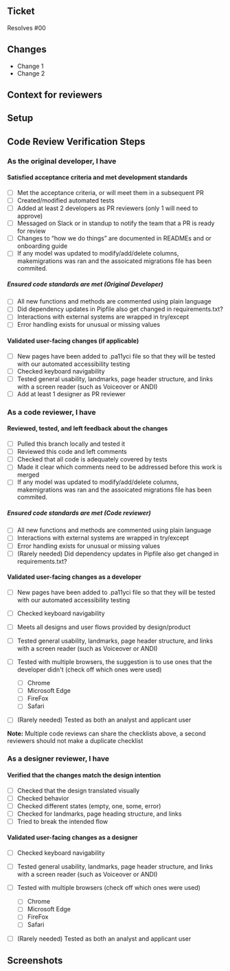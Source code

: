 ## Ticket

Resolves #00
<!--Reminder, when a code change is made that is user facing, beyond content updates, then the following are required:
- a developer approves the PR
- a designer approves the PR or checks off all relevant items in this checklist.

All other changes require just a single approving review.-->

## Changes

<!-- What was added, updated, or removed in this PR. -->
- Change 1
- Change 2

<!--
    Please add/remove/edit any of the template below to fit the needs
    of this specific PR.
--->

## Context for reviewers

<!--Background context, more in-depth details of the implementation, and anything else you'd like to call out or ask reviewers.  -->

## Setup

<!--  Add any steps or code to run in this section to help others run your code.
    
    Example 1:
    ```sh
    echo "Code goes here"
    ``` 
    
    Example 2: If the PR was to add a new link with a redirect, this section could simply be:
    -go to /path/to/start/page
    -click the blue link in the <insert location>
    -notice user is redirected to <proper end location>
-->

## Code Review Verification Steps

### As the original developer, I have

#### Satisfied acceptance criteria and met development standards

- [ ] Met the acceptance criteria, or will meet them in a subsequent PR
- [ ] Created/modified automated tests
- [ ] Added at least 2 developers as PR reviewers (only 1 will need to approve)
- [ ] Messaged on Slack or in standup to notify the team that a PR is ready for review
- [ ] Changes to “how we do things” are documented in READMEs and or onboarding guide
- [ ] If any model was updated to modify/add/delete columns, makemigrations was ran and the assoicated migrations file has been commited.

##### Ensured code standards are met (Original Developer)

- [ ] All new functions and methods are commented using plain language
- [ ] Did dependency updates in Pipfile also get changed in requirements.txt?
- [ ] Interactions with external systems are wrapped in try/except
- [ ] Error handling exists for unusual or missing values

#### Validated user-facing changes (if applicable)

- [ ] New pages have been added to .pa11yci file so that they will be tested with our automated accessibility testing
- [ ] Checked keyboard navigability
- [ ] Tested general usability, landmarks, page header structure, and links with a screen reader (such as Voiceover or ANDI)
- [ ] Add at least 1 designer as PR reviewer

### As a code reviewer, I have

#### Reviewed, tested, and left feedback about the changes

- [ ] Pulled this branch locally and tested it
- [ ] Reviewed this code and left comments
- [ ] Checked that all code is adequately covered by tests
- [ ] Made it clear which comments need to be addressed before this work is merged
- [ ] If any model was updated to modify/add/delete columns, makemigrations was ran and the assoicated migrations file has been commited.

##### Ensured code standards are met (Code reviewer)

- [ ] All new functions and methods are commented using plain language
- [ ] Interactions with external systems are wrapped in try/except
- [ ] Error handling exists for unusual or missing values
- [ ] (Rarely needed) Did dependency updates in Pipfile also get changed in requirements.txt?

#### Validated user-facing changes as a developer

- [ ] New pages have been added to .pa11yci file so that they will be tested with our automated accessibility testing
- [ ] Checked keyboard navigability
- [ ] Meets all designs and user flows provided by design/product
- [ ] Tested general usability, landmarks, page header structure, and links with a screen reader (such as Voiceover or ANDI)

- [ ] Tested with multiple browsers, the suggestion is to use ones that the developer didn't (check off which ones were used)
  - [ ] Chrome
  - [ ] Microsoft Edge
  - [ ] FireFox
  - [ ] Safari

- [ ] (Rarely needed) Tested as both an analyst and applicant user

**Note:** Multiple code reviews can share the checklists above, a second reviewers should not make a duplicate checklist

### As a designer reviewer, I have

#### Verified that the changes match the design intention

- [ ] Checked that the design translated visually
- [ ] Checked behavior
- [ ] Checked different states (empty, one, some, error)
- [ ] Checked for landmarks, page heading structure, and links
- [ ] Tried to break the intended flow

#### Validated user-facing changes as a designer

- [ ] Checked keyboard navigability
- [ ] Tested general usability, landmarks, page header structure, and links with a screen reader (such as Voiceover or ANDI)

- [ ] Tested with multiple browsers (check off which ones were used)
  - [ ] Chrome
  - [ ] Microsoft Edge
  - [ ] FireFox
  - [ ] Safari

- [ ] (Rarely needed) Tested as both an analyst and applicant user

## Screenshots

<!-- If this PR makes visible interface changes, an image of the finished interface can help reviewers
and casual observers understand the context of the changes.
A before image is optional and can be included at the submitter's discretion.

Consider using an animated image to show an entire workflow.
You may want to use [GIPHY Capture](https://giphy.com/apps/giphycapture) for this! 📸

_Please frame images to show useful context but also highlight the affected regions._
--->
